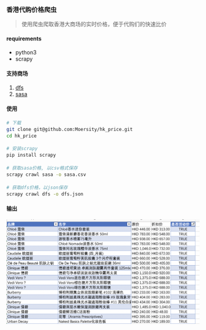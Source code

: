 ### 香港代购价格爬虫
> 使用爬虫爬取香港大商场的实时价格，便于代购们的快速比价
#### requirements
* python3
* scrapy
#### 支持商场
1. [dfs](https://www.dfsglobal.cn/cn/hong-kong)
2. [sasa](https://hongkong.sasa.com/SasaWeb/tch/sasa/home.jsp)

#### 使用
```sh
# 下载
git clone git@github.com:Moersity/hk_price.git
cd hk_price

# 安装scrapy
pip install scrapy

# 获取sasa价格, 以csv格式保存
scrapy crawl sasa -o sasa.csv

# 获取dfs价格，以json保存
scrapy crawl dfs -o dfs.json
```

#### 输出
![Example](./example.png)


